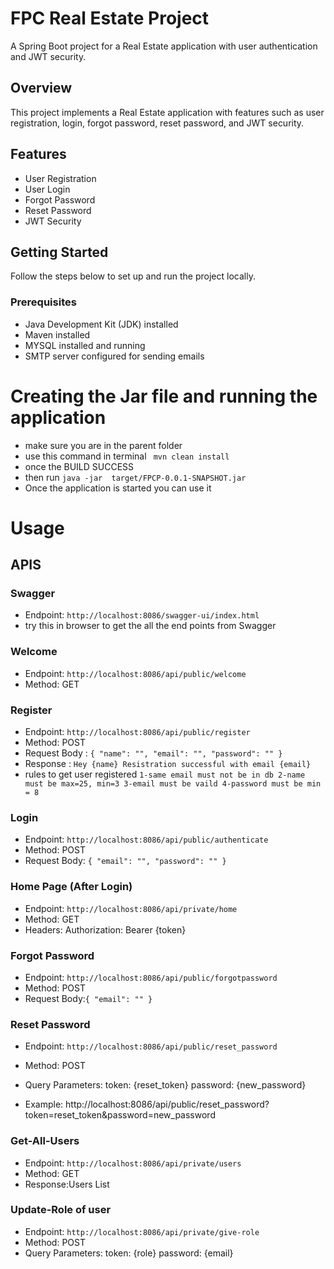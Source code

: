 # FPC Real Estate Project

A Spring Boot project for a Real Estate application with user authentication and JWT security.

## Overview

This project implements a Real Estate application with features such as user registration, login, forgot password, reset password, and JWT security.

## Features

- User Registration
- User Login
- Forgot Password
- Reset Password
- JWT Security

## Getting Started

Follow the steps below to set up and run the project locally.

### Prerequisites

- Java Development Kit (JDK) installed
- Maven installed
- MYSQL installed and running
- SMTP server configured for sending emails

# Creating the Jar file and running the application

- make sure you are in the parent folder
- use this command in terminal ` mvn clean install`
- once the BUILD SUCCESS
- then run `java -jar  target/FPCP-0.0.1-SNAPSHOT.jar`
- Once the application is started you can use it

# Usage

## APIS
### Swagger

- Endpoint: `http://localhost:8086/swagger-ui/index.html`
- try this in browser to get the all the end points from Swagger

### Welcome

- Endpoint: `http://localhost:8086/api/public/welcome`
- Method: GET

### Register

- Endpoint: `http://localhost:8086/api/public/register`
- Method: POST
- Request Body : `{
  "name": "",
  "email": "",
  "password": ""
  }`
- Response : `Hey {name} Resistration successful with email {email}`
- rules to get user registered `
  1-same email must not be in db
  2-name must be max=25, min=3
  3-email must be vaild
  4-password must be min = 8
`

### Login

- Endpoint: `http://localhost:8086/api/public/authenticate`
- Method: POST
- Request Body: `{
  "email": "",
  "password": ""
  }`

### Home Page (After Login)

- Endpoint: `http://localhost:8086/api/private/home`
- Method: GET
- Headers: Authorization: Bearer {token}

### Forgot Password
- Endpoint: `http://localhost:8086/api/public/forgotpassword`
- Method: POST
- Request Body:`{
                  "email": ""
              }`

### Reset Password

- Endpoint: `http://localhost:8086/api/public/reset_password`
- Method: POST
- Query Parameters:
  token: {reset_token}
  password: {new_password}

- Example: http://localhost:8086/api/public/reset_password?token=reset_token&password=new_password

### Get-All-Users
- Endpoint: `http://localhost:8086/api/private/users`
- Method: GET
- Response:Users List
### Update-Role of user
- Endpoint: `http://localhost:8086/api/private/give-role`
- Method: POST
- Query Parameters:
  token: {role}
  password: {email}

